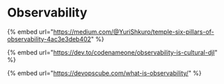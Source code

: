 # Observability

{% embed url="https://medium.com/@YuriShkuro/temple-six-pillars-of-observability-4ac3e3deb402" %}

{% embed url="https://dev.to/codenameone/observability-is-cultural-djl" %}

{% embed url="https://devopscube.com/what-is-observability/" %}
